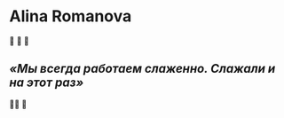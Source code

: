 # Alina Romanova
:vulcan_salute: :vulcan_salute: :vulcan_salute: 
##    *«Мы всегда работаем слаженно. Слажали и на этот раз»*
:vulcan_salute::vulcan_salute: :vulcan_salute:
